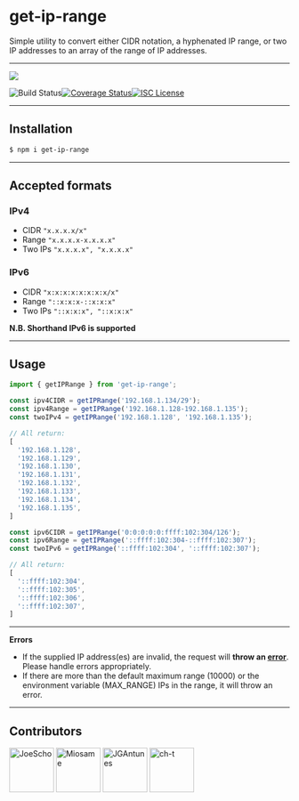 # get-ip-range

Simple utility to convert either CIDR notation, a hyphenated IP range, or two IP addresses to an array of the range of IP addresses.

----

<a href="https://nodei.co/npm/get-ip-range/"><img src="https://nodei.co/npm/get-ip-range.png?downloads=true"></a>

![Build Status](https://travis-ci.org/JoeScho/get-ip-range.svg?branch=main)[![Coverage Status](https://coveralls.io/repos/github/JoeScho/getIPRange/badge.svg?branch=main)](https://coveralls.io/github/JoeScho/getIPRange?branch=main)[![ISC License](https://img.shields.io/badge/license-ISC-blue.svg?style=flat-square)](https://github.com/JoeScho/getIPRange/blob/main/LICENSE)

----

## Installation

```sh
$ npm i get-ip-range
```

----

## Accepted formats
### IPv4
* CIDR `"x.x.x.x/x"`
* Range `"x.x.x.x-x.x.x.x"`
* Two IPs `"x.x.x.x", "x.x.x.x"`

### IPv6
* CIDR `"x:x:x:x:x:x:x:x/x"`
* Range `"::x:x:x-::x:x:x"`
* Two IPs `"::x:x:x", "::x:x:x"`

**N.B. Shorthand IPv6 is supported**

----

## Usage
```ts
import { getIPRange } from 'get-ip-range';

const ipv4CIDR = getIPRange('192.168.1.134/29');
const ipv4Range = getIPRange('192.168.1.128-192.168.1.135');
const twoIPv4 = getIPRange('192.168.1.128', '192.168.1.135');

// All return:
[
  '192.168.1.128',
  '192.168.1.129',
  '192.168.1.130',
  '192.168.1.131',
  '192.168.1.132',
  '192.168.1.133',
  '192.168.1.134',
  '192.168.1.135',
]

const ipv6CIDR = getIPRange('0:0:0:0:0:ffff:102:304/126');
const ipv6Range = getIPRange('::ffff:102:304-::ffff:102:307');
const twoIPv6 = getIPRange('::ffff:102:304', '::ffff:102:307');

// All return:
[
  '::ffff:102:304',
  '::ffff:102:305',
  '::ffff:102:306',
  '::ffff:102:307',
]
```

----

**Errors**

* If the supplied IP address(es) are invalid, the request will **throw an [error](https://nodejs.org/api/errors.html#errors_class_error)**. Please handle errors appropriately.
* If there are more than the default maximum range (10000) or the environment variable (MAX_RANGE) IPs in the range, it will throw an error.

----

## Contributors
[//]: contributor-faces

<a href="https://github.com/JoeScho"><img src="https://avatars1.githubusercontent.com/u/12475501?s=460&u=ea1487bb0b85777ae539a986d4254d6964d1c9d7&v=4" title="JoeScho" width="80" height="80"></a>
<a href="https://github.com/Miosame"><img src="https://avatars3.githubusercontent.com/u/8201077?s=400&u=9ad891c29b7e6468cb842d6bea320c2eaeefc9d3&v=4" title="Miosame" width="80" height="80"></a>
<a href="https://github.com/JGAntunes"><img src="https://avatars2.githubusercontent.com/u/5799039?s=400&v=4" title="JGAntunes" width="80" height="80"></a>
<a href="https://github.com/ch-t"><img src="https://avatars0.githubusercontent.com/u/26768691?s=400&u=cf1f62f2ad1ae4d829d6d0cfff9f2b8356730bfd&v=4" title="ch-t" width="80" height="80"></a>

[//]: contributor-faces
